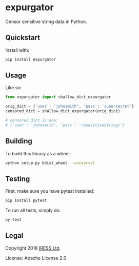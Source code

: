 # expurgator

Censor sensitive string data in Python.

## Quickstart

Install with:

```sh
pip install expurgator
```


## Usage

Like so:

```python
from expurgator import shallow_dict_expurgator

orig_dict = {'user': 'johnsmith', 'pass': 'supersecret'}
censored_dict = shallow_dict_expurgator(orig_dict)

# censored_dict is now:
# {'user': 'johnsmith', 'pass': '<SensitiveString>'}
```


## Building

To build this library as a wheel:

```sh
python setup.py bdist_wheel --universal
```


## Testing

First, make sure you have pytest installed:

```sh
pip install pytest
```

To run all tests, simply do:

```sh
py.test
```


## Legal

Copyright 2018 [IRESS Ltd](https://www.iress.com/).

License: Apache License 2.0.
